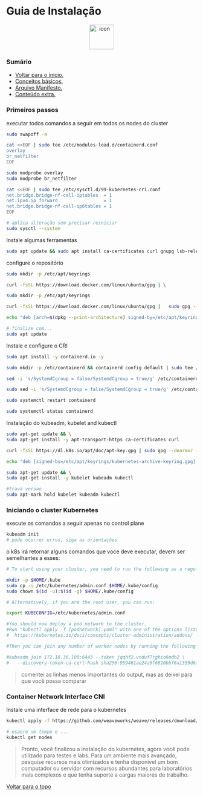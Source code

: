 # Guia de Instalação

<div align="center" style="align-items: flex-start;"><img src="https://techstack-generator.vercel.app/kubernetes-icon.svg" alt="icon" width="65" height="65" /></div>

### Sumário
- <a href="https://github.com/joao-prs/kubernetes">Voltar para o início.</a>
- <a href="https://github.com/joao-prs/kubernetes/blob/main/kubernetes.concepts.md">Conceitos básicos.</a>
- <a href="https://github.com/joao-prs/kubernetes/blob/main/kubernetes.manifest.md">Arquivo Manifesto.</a>
- <a href="https://github.com/joao-prs/kubernetes/blob/main/kubernetes1.26-extras.md">Conteúdo extra.</a>

### Primeiros passos

executar todos comandos a seguir em todos os nodes do cluster
```bash
sudo swapoff -a

cat <<EOF | sudo tee /etc/modules-load.d/containerd.conf
overlay
br_netfilter
EOF

sudo modprobe overlay
sudo modprobe br_netfilter

cat <<EOF | sudo tee /etc/sysctl.d/99-kubernetes-cri.conf
net.bridge.bridge-nf-call-iptables  = 1
net.ipv4.ip_forward                 = 1
net.bridge.bridge-nf-call-ip6tables = 1
EOF

# aplica alteração sem precisar reiniciar
sudo sysctl --system
```

Instale algumas ferramentas
```bash
sudo apt update && sudo apt install ca-certificates curl gnupg lsb-release -y
```

configure o repositório
```bash
sudo mkdir -p /etc/apt/keyrings

curl -fsSL https://download.docker.com/linux/ubuntu/gpg | \

sudo mkdir -p /etc/apt/keyrings

curl -fsSL https://download.docker.com/linux/ubuntu/gpg | 	sudo gpg --dearmor -o /etc/apt/keyrings/docker.gpg

echo "deb [arch=$(dpkg --print-architecture) signed-by=/etc/apt/keyrings/docker.gpg] https://download.docker.com/linux/ubuntu $(lsb_release -cs) stable" | sudo tee /etc/apt/sources.list.d/docker.list > /dev/null

# finalize com...
sudo apt update
```

Instale e configure o CRI
```bash
sudo apt install -y containerd.io -y

sudo mkdir -p /etc/containerd && containerd config default | sudo tee /etc/containerd/config.toml

sed -i 's/SystemdCgroup = false/SystemdCgroup = true/g' /etc/containerd/config.toml

sudo sed -i 's/SystemdCgroup = false/SystemdCgroup = true/g' /etc/containerd/config.toml

sudo systemctl restart containerd

sudo systemctl status containerd
```

Instalação do kubeadm, kubelet and kubectl
```bash
sudo apt-get update && \
sudo apt-get install -y apt-transport-https ca-certificates curl

curl -fsSL https://dl.k8s.io/apt/doc/apt-key.gpg | sudo gpg --dearmor -o /etc/apt/keyrings/kubernetes-archive-keyring.gpg

echo "deb [signed-by=/etc/apt/keyrings/kubernetes-archive-keyring.gpg] https://apt.kubernetes.io/ kubernetes-xenial main" | sudo tee /etc/apt/sources.list.d/kubernetes.list

sudo apt-get update && \
sudo apt-get install -y kubelet kubeadm kubectl 

#trava versao
sudo apt-mark hold kubelet kubeadm kubectl
```

### Iniciando o cluster Kubernetes
execute os comandos a seguir apenas no control plane
```bash
kubeadm init
# pode ocorrer erros, siga as orientações
```

o k8s irá retornar alguns comandos que voce deve executar, devem ser semelhantes a esses:
```bash
# To start using your cluster, you need to run the following as a regular user:

mkdir -p $HOME/.kube
sudo cp -i /etc/kubernetes/admin.conf $HOME/.kube/config
sudo chown $(id -u):$(id -g) $HOME/.kube/config

# Alternatively, if you are the root user, you can run:

export KUBECONFIG=/etc/kubernetes/admin.conf

#You should now deploy a pod network to the cluster.
#Run "kubectl apply -f [podnetwork].yaml" with one of the options listed at:
#  https://kubernetes.io/docs/concepts/cluster-administration/addons/

#Then you can join any number of worker nodes by running the following on each as root:

#kubeadm join 172.18.36.100:6443 --token jqqhf2.vnduf7rghio6mdh2 \
#	--discovery-token-ca-cert-hash sha256:959461ae24a0f6810bbf6a1359d6a631438b1f34a5c0ca151089bd7578dfc695
```
> comentei as linhas menos importantes do output, mas as deixei para que você possa comparar


### Container Network Interface CNI
Instale uma interface de rede para o kubernetes
```bash
kubectl apply -f https://github.com/weaveworks/weave/releases/download/v2.8.1/weave-daemonset-k8s.yaml

# espere um tempo e ...
kubectl get nodes
```

> Pronto, você finalizou a instalação do kubernetes, agora você pode utilizado para testes e labs. Para um ambiente mais avançado, pesquise recursos mais otimizados e tenha disponivel um bom computador ou servidor com recursos abundantes para laboratórios mais complexos e que tenha suporte a cargas maiores de trabalho. 

[Voltar para o topo](#guia-de-instalação)